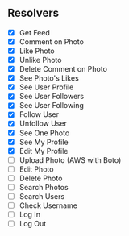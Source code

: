 ## Resolvers

- [x] Get Feed
- [x] Comment on Photo
- [x] Like Photo
- [x] Unlike Photo
- [x] Delete Comment on Photo
- [x] See Photo's Likes
- [x] See User Profile
- [x] See User Followers
- [x] See User Following
- [x] Follow User
- [x] Unfollow User
- [x] See One Photo
- [x] See My Profile
- [x] Edit My Profile
- [ ] Upload Photo (AWS with Boto)
- [ ] Edit Photo
- [ ] Delete Photo
- [ ] Search Photos
- [ ] Search Users
- [ ] Check Username
- [ ] Log In
- [ ] Log Out
